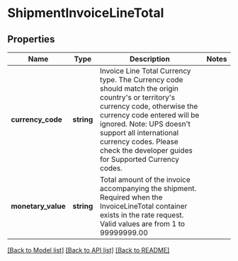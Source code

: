 # ShipmentInvoiceLineTotal

## Properties
Name | Type | Description | Notes
------------ | ------------- | ------------- | -------------
**currency_code** | **string** | Invoice Line Total Currency type. The Currency code should match the origin country&#x27;s or territory&#x27;s currency code, otherwise the currency code entered will be ignored.  Note: UPS doesn&#x27;t support all international currency codes. Please check the developer guides for Supported Currency codes. | 
**monetary_value** | **string** | Total amount of the invoice accompanying the shipment. Required when the InvoiceLineTotal container exists in the rate request.  Valid values are from 1 to 99999999.00 | 

[[Back to Model list]](../../README.md#documentation-for-models) [[Back to API list]](../../README.md#documentation-for-api-endpoints) [[Back to README]](../../README.md)

